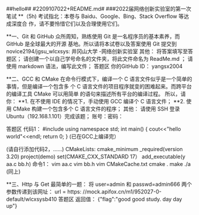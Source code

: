 ##hello##
#2209107022+README.md#
###2022届网络创新实验室的第一次笔试
**（5h)
考试指北：本卷与 Baidu、Google、Bing、Stack Overflow 等达成深度合
作，请不要怜惜它们以及合理使用它们。


**一、Git 和 GitHub
众所周知，熟练使用 Git 是一名程序员的基本素养，而 GitHub 是全球最大的开源
基地。所以请将本试卷以及答案使用 Git 提交到
novice2194/jgsu_wlcxsys: 井冈山大学 -网络创新实验室
其他：
将答案填写至答题区；
请创建一个以自己学号命名的文件夹，将此文件命名为 ReadMe.md ；
请使用 markdown 语法，编写此文件；
答题区
你的GitHub ID： yangsx2004


**二、GCC 和 CMake
在命令行模式下，编译一个 C 语言文件似乎是一个简单的事情，但是编译一个包含多
个 C 语言文件的项目程序就变的困难起来。而跨平台的编译工具 CMake 可以用简单
的语句来描述所有平台的编译过程。
所以，请你：
**1. 在不使用 IDE 的情况下，手动使用 GCC 编译个 C 语言文件；
**2. 使用 CMake 构建一个包含多个 C 语言文件的程序；
其他：
请使用 SSH 登录 Ubuntu（192.168.1.101）完成该题；
账号：密码：


答题区
代码1：
#include<iostream>
using namespace std;
int main()
{
   cout<<"hello world"<<endl;
   return 0;
}
(已在GCC上编译完）


(请自行添加代码2，......)
CMakeLists:
cmake_minimum
_required(version 3.20)
project(demo)
set(CMAKE_CXX_STANDARD 17）
add_executable(y aa.c bb.h)
命令1：
vim aa.c
vim bb.h
vim CMakeCache.txt
cmake .
make
./a
(同上)


**三、Http 与 Get
最简单的一题：
将 user=admin 和 passwd=admin666 两个参数传递到该网址：
url = https: //mock.apifox.cn/m1/952027-0-default/wlcxsysb410
答题区
返回值： {"flag":"good good study.  day day up"}
